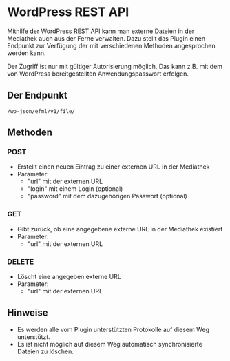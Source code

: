 # WordPress REST API

Mithilfe der WordPress REST API kann man externe Dateien in der Mediathek
auch aus der Ferne verwalten. Dazu stellt das Plugin einen Endpunkt zur Verfügung
der mit verschiedenen Methoden angesprochen werden kann.

Der Zugriff ist nur mit gültiger Autorisierung möglich. Das kann z.B. mit dem
von WordPress bereitgestellten Anwendungspasswort erfolgen.

## Der Endpunkt

`/wp-json/efml/v1/file/`

## Methoden

### POST

* Erstellt einen neuen Eintrag zu einer externen URL in der Mediathek
* Parameter:
  * "url" mit der externen URL
  * "login" mit einem Login (optional)
  * "password" mit dem dazugehörigen Passwort (optional)

### GET

* Gibt zurück, ob eine angegebene externe URL in der Mediathek existiert
* Parameter:
  * "url" mit der externen URL

### DELETE

* Löscht eine angegeben externe URL
* Parameter:
    * "url" mit der externen URL

## Hinweise

* Es werden alle vom Plugin unterstützten Protokolle auf diesem Weg unterstützt.
* Es ist nicht möglich auf diesem Weg automatisch synchronisierte Dateien zu löschen.
